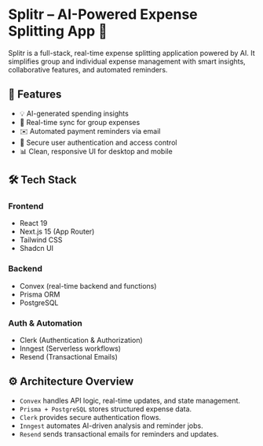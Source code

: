 # Splitr – AI-Powered Expense Splitting App 💸

Splitr is a full-stack, real-time expense splitting application powered by AI. It simplifies group and individual expense management with smart insights, collaborative features, and automated reminders.

## 🚀 Features

- 💡 AI-generated spending insights
- 🔄 Real-time sync for group expenses
- ✉️ Automated payment reminders via email
- 🔐 Secure user authentication and access control
- 📊 Clean, responsive UI for desktop and mobile

## 🛠️ Tech Stack

### Frontend
- React 19
- Next.js 15 (App Router)
- Tailwind CSS
- Shadcn UI

### Backend
- Convex (real-time backend and functions)
- Prisma ORM
- PostgreSQL

### Auth & Automation
- Clerk (Authentication & Authorization)
- Inngest (Serverless workflows)
- Resend (Transactional Emails)

## ⚙️ Architecture Overview

- `Convex` handles API logic, real-time updates, and state management.
- `Prisma + PostgreSQL` stores structured expense data.
- `Clerk` provides secure authentication flows.
- `Inngest` automates AI-driven analysis and reminder jobs.
- `Resend` sends transactional emails for reminders and updates.



